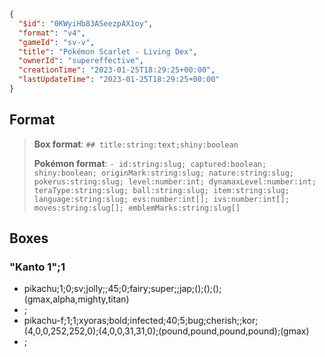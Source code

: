 ```json
{
  "$id": "0KWyiHb83ASeezpAX1oy",
  "format": "v4",
  "gameId": "sv-v",
  "title": "Pokémon Scarlet - Living Dex",
  "ownerId": "supereffective",
  "creationTime": "2023-01-25T18:29:25+00:00",
  "lastUpdateTime": "2023-01-25T18:29:25+00:00"
}
```

## Format

> **Box format**: `## title:string:text;shiny:boolean`
>
> **Pokémon format**:
> `- id:string:slug; captured:boolean; shiny:boolean; originMark:string:slug; nature:string:slug; pokerus:string:slug; level:number:int; dynamaxLevel:number:int; teraType:string:slug; ball:string:slug; item:string:slug; language:string:slug; evs:number:int[]; ivs:number:int[]; moves:string:slug[]; emblemMarks:string:slug[]`

## Boxes

### "Kanto 1";1

- pikachu;1;0;sv;jolly;;45;0;fairy;super;;jap;();();();(gmax,alpha,mighty,titan)
- ;
- pikachu-f;1;1;xyoras;bold;infected;40;5;bug;cherish;;kor;(4,0,0,252,252,0);(4,0,0,31,31,0);(pound,pound,pound,pound);(gmax)
- ;
